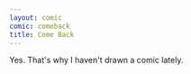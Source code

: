 ```yaml
---
layout: comic
comic: comeback
title: Come Back
---
```


Yes. That's why I haven't drawn a comic lately.